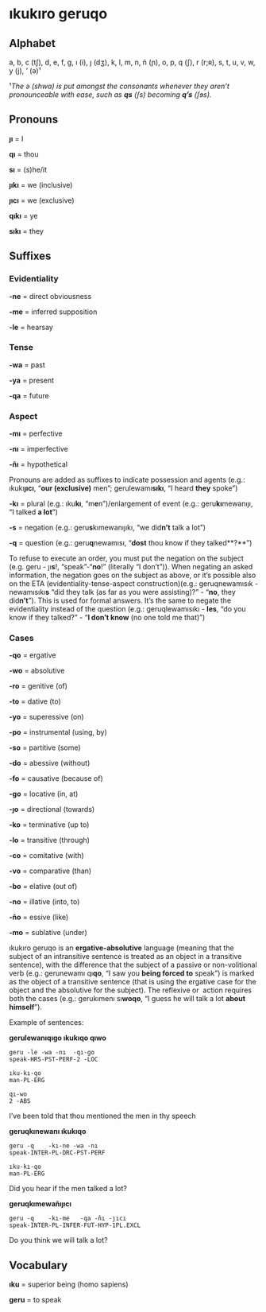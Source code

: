 # ıkukıro geruqo

## Alphabet

a, b, c (tʃ), d, e, f, g, ı (i), ȷ (dʒ), k, l, m, n, ñ (ɲ), o, p, q (ʃ), r (r;ʀ), s, t, u, v, w, y (j), ’ (ə)¹

¹*The ə (shwa) is put amongst the consonants whenever they aren’t pronounceable with ease, such as **qs** (ʃs) becoming **q’s** (ʃɘs).*

## Pronouns

**ȷı** = I

**qı** = thou

**sı** = (s)he/it

**ȷıkı** = we (inclusive)

**ȷıcı** = we (exclusive)

**qıkı** = ye

**sıkı** = they

## Suffixes

### Evidentiality

**-ne** = direct obviousness

**-me** = inferred supposition

**-le** = hearsay

### Tense

**-wa** = past

**-ya** = present

**-qa** = future

### Aspect

**-mı** = perfective

**-nı** = imperfective

**-ñı** = hypothetical

Pronouns are added as suffixes to indicate possession and agents (e.g.: ıkukı**ȷıcı**, “**our (exclusive)** men”; gerulewamı**sıkı**, “I heard **they** spoke”)

**-kı** = plural (e.g.: ıku**kı**, “m**e**n”)/enlargement of event (e.g.: geru**kı**mewanıȷı, “I talked **a lot**”)

**-s** = negation (e.g.: geru**s**kımewanıȷıkı, “we did**n’t** talk a lot”)

**-q** = question (e.g.: geru**q**newamısı, “**dost** thou know if they talked**?**”)

To refuse to execute an order, you must put the negation on the subject (e.g. geru - ȷı**s**!, “speak”-“**no**!” (literally “I don’t”)). When negating an asked information, the negation goes on the subject as above, or it’s possible also on the ETA (evidentiality-tense-aspect construction)(e.g.: geruqnewamısık - newamısıkı**s** “did they talk (as far as you were assisting)?” - “**no**, they did**n’t**”). This is used for formal answers. 
It’s the same to negate the evidentiality instead of the question (e.g.: geruqlewamısıkı - **les**, “do you know if they talked?” - “**I don’t know** (no one told me that)”)

### Cases

**-qo** = ergative

**-wo** = absolutive

**-ro** = genitive (of)

**-to** = dative (to)

**-yo** = superessive (on)

**-po** = instrumental (using, by)

**-so** = partitive (some)

**-do** = abessive (without)

**-fo** = causative (because of)

**-go** = locative (in, at)

**-ȷo** = directional (towards)

**-ko** = terminative (up to)

**-lo** = transitive (through)

**-co** = comitative (with)

**-vo** = comparative (than)

**-bo** = elative (out of)

**-no** = illative (into, to)

**-ño** = essive (like)

**-mo** = sublative (under)

ıkukıro geruqo is an **ergative-absolutive** language (meaning that the subject of an intransitive sentence is treated as an object in a transitive sentence), with the difference that the subject of a passive or non-volitional verb (e.g.: gerunewamı qı**qo**, “I saw you **being forced to** speak”) is marked as the object of a transitive sentence (that is using the ergative case for the object and the absolutive for the subject). The reflexive or  action requires both the cases (e.g.: gerukımenı sı**woqo**, “I guess he will talk a lot **about himself**”).

Example of sentences:

**gerulewanıqıgo ıkukıqo qıwo**

```
geru -le -wa -nı  -qı-go
speak-HRS-PST-PERF-2 -LOC

ıku-kı-qo
man-PL-ERG

qı-wo
2 -ABS
```

I’ve been told that thou mentioned the men in thy speech

**geruqkınewanı ıkukıqo**

```
geru -q    -kı-ne -wa -nı
speak-INTER-PL-DRC-PST-PERF

ıku-kı-qo
man-PL-ERG
```

Did you hear if the men talked a lot?

**geruqkımewañıȷıcı**
```
geru -q    -kı-me   -qa -ñı -ȷıcı
speak-INTER-PL-INFER-FUT-HYP-1PL.EXCL
```

Do you think we will talk a lot?

## Vocabulary

**ıku** = superior being (homo sapiens)

**geru** = to speak
